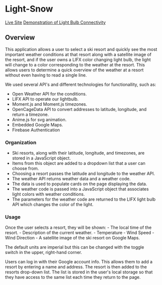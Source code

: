 # Light-Snow

[Live Site](haakenj.github.io/Light-Snow)
[Demonstration of Light Bulb Connectivity](https://imgur.com/gallery/czgMh7R)

## Overview

This application allows a user to select a ski resort and quickly see the most important weather conditions at that resort along with a satellite image of the resort, and if the user owns a LIFX color changing light bulb, the light will change to a color corresponding to the weather at the resort.  This allows users to determine a quick overview of the weather at a resort without even having to read a single line.


We used several API's and different technologies for functionallity, such as:

- Open Weather API for the conditions.
- LIFX API to operate our lightbulb.
- Moment.js and Moment.js timezones.
- OpenCageData API to convert addresses to latitude, longitude, and return a timezone.
- Anime.js for svg animation.
- Embedded Google Maps.
- Firebase Authentication

### Organization
  
- Ski resorts, along with their latitude, longitude, and timezones, are stored in a JavaScript object.  
- Items from this object are added to a dropdown list that a user can choose from.
- Choosing a resort passes the latitude and longitude to the weather API.
- The weather API returns weather data and a weather code.
- The data is used to populate cards on the page displaying the data.
- The weather code is passed into a JavaScript object that associates light colors with weather conditions.
- The parameters for the weather code are returned to the LIFX light bulb API which changes the color of the light.

### Usage
Once the user selects a resort, they will be shown:
    - The local time of the resort.
    - Description of the current weather.
    - Temperature
    - Wind Speed
    - Wind Direction
    - A satellite image of the ski resort on Google Maps.

The default units are imperial but this can be changed with the toggle switch in the upper, right-hand corner.

Users can log in with their Google account info.  This allows them to add a resort by entering a name and address.  The resort is then added to the resorts drop-down list.  The list is stored in the user's local storage so that they have access to the same list each time they return to the page.




